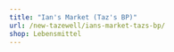 ```yaml
---
title: "Ian's Market (Taz's BP)"
url: /new-tazewell/ians-market-tazs-bp/
shop: Lebensmittel
---
```


